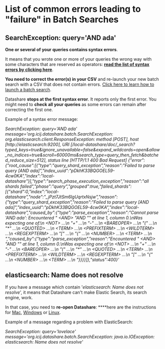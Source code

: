 # List of common errors leading to "failure" in Batch Searches

## SearchException: query='AND ada' 

**One or several of your queries contains syntax errors**. 

It means that you wrote one or more of your queries the wrong way with some characters that are reserved as operators: [**read the list of syntax errors by clicking here**](https://icij.gitbook.io/datashare/all/batch-search-documents#i-get-a-failure-what-does-that-mean). 

**You need to correct the error\(s\) in your CSV** and re-launch your new batch search with a CSV that does not contain errors. [Click here to learn how to launch a batch search](https://icij.gitbook.io/datashare/all/batch-search-documents).

Datashare **stops at the first syntax error**. It reports only the first ​error. You might need to **check all your queries** as some errors can remain after correcting the first one.

Example of a syntax error message:

_SearchException: query='AND ada' message='org.icij.datashare.batch.SearchException: org.elasticsearch.client.ResponseException: method \[POST\], host \[http://elasticsearch:9200\], URI \[/local-datashare/doc/\_search?typed\_keys=true&ignore\_unavailable=false&expand\_wildcards=open&allow\_no\_indices=true&scroll=60000ms&search\_type=query\_then\_fetch&batched\_reduce\_size=512\], status line \[HTTP/1.1 400 Bad Request\] {"error":{"root\_cause":\[{"type":"query\_shard\_exception","reason":"Failed to parse query \[AND ada\]","index\_uuid":"pDkhK33BQGOEL59-4cw0KA","index":"local-datashare"}\],"type":"search\_phase\_execution\_exception","reason":"all shards failed","phase":"query","grouped":true,"failed\_shards":\[{"shard":0,"index":"local-datashare","node":"\_jPzt7JtSm6IgUqrtxNsjw","reason":{"type":"query\_shard\_exception","reason":"Failed to parse query \[AND ada\]","index\_uuid":"pDkhK33BQGOEL59-4cw0KA","index":"local-datashare","caused\_by":{"type":"parse\_exception","reason":"Cannot parse 'AND ada': Encountered \" &lt;AND&gt; \"AND \"\" at line 1, column 0.\nWas expecting one of:\n &lt;NOT&gt; ...\n \"+\" ...\n \"-\" ...\n &lt;BAREOPER&gt; ...\n \"\(\" ...\n \"\*\" ...\n &lt;QUOTED&gt; ...\n &lt;TERM&gt; ...\n &lt;PREFIXTERM&gt; ...\n &lt;WILDTERM&gt; ...\n &lt;REGEXPTERM&gt; ...\n \"\[\" ...\n \"{\" ...\n &lt;NUMBER&gt; ...\n &lt;TERM&gt; ...\n ","caused\_by":{"type":"parse\_exception","reason":"Encountered \" &lt;AND&gt; \"AND \"\" at line 1, column 0.\nWas expecting one of:\n &lt;NOT&gt; ...\n \"+\" ...\n \"-\" ...\n &lt;BAREOPER&gt; ...\n \"\(\" ...\n \"\*\" ...\n &lt;QUOTED&gt; ...\n &lt;TERM&gt; ...\n &lt;PREFIXTERM&gt; ...\n &lt;WILDTERM&gt; ...\n &lt;REGEXPTERM&gt; ...\n \"\[\" ...\n \"{\" ...\n &lt;NUMBER&gt; ...\n &lt;TERM&gt; ...\n "}}}}\]},"status":400}'_

## elasticsearch: Name does not resolve

If you have a message which contain '_elasticsearch: Name does not resolve_', it means that Datashare can't make Elastic Search, its search engine, work. 

In that case, you need to **re-open Datashare**: ****here are the instructions for [Mac](https://icij.gitbook.io/datashare/mac/open-datashare-on-mac), [Windows](https://icij.gitbook.io/datashare/windows/open-datashare-on-windows) or [Linux](https://icij.gitbook.io/datashare/linux/open-datashare-on-linux). 

Example of a message regarding a problem with ElasticSearch:

_SearchException: query='lovelace' message='org.icij.datashare.batch.SearchException: java.io.IOException: elasticsearch: Name does not resolve'_

